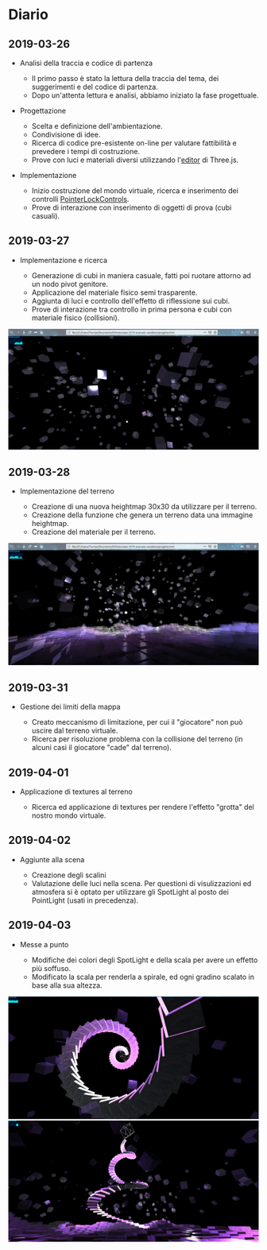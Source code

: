 ﻿# Diario

## 2019-03-26

- Analisi della traccia e codice di partenza

	- Il primo passo è stato la lettura della traccia del tema, dei suggerimenti e del codice di partenza.
	- Dopo un'attenta lettura e analisi, abbiamo iniziato la fase progettuale.

- Progettazione

	- Scelta e definizione dell'ambientazione.
	- Condivisione di idee.
	- Ricerca di codice pre-esistente on-line per valutare fattibilità e prevedere i tempi di costruzione.
	- Prove con luci e materiali diversi utilizzando l'[editor](https://threejs.org/editor/) di Three.js.

- Implementazione

	- Inizio costruzione del mondo virtuale, ricerca e inserimento dei controlli [PointerLockControls](https://threejs.org/examples/?q=controls#misc_controls_pointerlock).
	- Prove di interazione con inserimento di oggetti di prova (cubi casuali).

## 2019-03-27

- Implementazione e ricerca

	- Generazione di cubi in maniera casuale, fatti poi ruotare attorno ad un nodo pivot genitore.
	- Applicazione del materiale fisico semi trasparente.
	- Aggiunta di luci e controllo dell'effetto di riflessione sui cubi.
	- Prove di interazione tra controllo in prima persona e cubi con materiale fisico (collisioni).

![cubi](screenshots/1.png)

## 2019-03-28

- Implementazione del terreno

	- Creazione di una nuova heightmap 30x30 da utilizzare per il terreno.
	- Creazione della funzione che genera un terreno data una immagine heightmap.
	- Creazione del materiale per il terreno.

![terreno](screenshots/2.png)

## 2019-03-31

- Gestione dei limiti della mappa

	- Creato meccanismo di limitazione, per cui il "giocatore" non può uscire dal terreno virtuale.
	- Ricerca per risoluzione problema con la collisione del terreno (in alcuni casi il giocatore "cade" dal terreno).

## 2019-04-01

- Applicazione di textures al terreno

	- Ricerca ed applicazione di textures per rendere l'effetto "grotta" del nostro mondo virtuale.

## 2019-04-02

- Aggiunte alla scena

	- Creazione degli scalini 
	- Valutazione delle luci nella scena. Per questioni di visulizzazioni ed atmosfera si è optato per utilizzare gli SpotLight al posto dei PointLight (usati in precedenza).

## 2019-04-03

- Messe a punto

	- Modifiche dei colori degli SpotLight e della scala per avere un effetto più soffuso.
	- Modificato la scala per renderla a spirale, ed ogni gradino scalato in base alla sua altezza.

![spirale](screenshots/4.png)
![scala](screenshots/3.png)